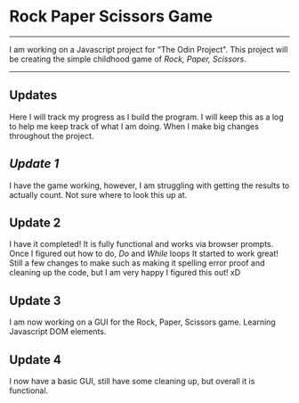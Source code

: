<!-- @format -->

# Rock Paper Scissors Game

---

I am working on a Javascript project for "The Odin Project". This project will
be creating the simple childhood game of _Rock, Paper, Scissors_.

---

## Updates

Here I will track my progress as I build the program. I will keep this as a log
to help me keep track of what I am doing. When I make big changes throughout the
project.

## _Update 1_

I have the game working, however, I am struggling with getting the results to
actually count. Not sure where to look this up at.

## Update 2

I have it completed! It is fully functional and works via browser prompts. Once
I figured out how to do, _Do_ and _While_ loops It started to work great! Still
a few changes to make such as making it spelling error proof and cleaning up the
code, but I am very happy I figured this out! xD

## Update 3

I am now working on a GUI for the Rock, Paper, Scissors game. Learning
Javascript DOM elements.

## Update 4

I now have a basic GUI, still have some cleaning up, but overall it is
functional.
